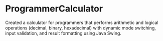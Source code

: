 # ProgrammerCalculator
Created a calculator for programmers that performs arithmetic and logical operations (decimal, binary, hexadecimal) with dynamic mode switching, input validation, and result formatting using Java Swing.
